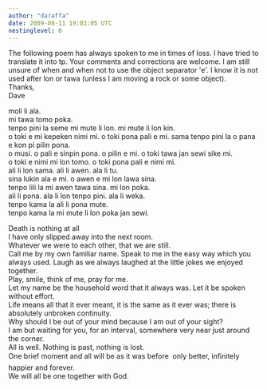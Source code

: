 ```yaml
---
author: "daraffa"
date: 2009-08-11 19:03:05 UTC
nestinglevel: 0
---
```

The following poem has always spoken to me in times of loss. I have tried to translate it into tp. Your comments and corrections are welcome. I am still unsure of when and when not to use the object separator 'e'. I know it is not used after lon or tawa (unless I am moving a rock or some object).  
Thanks,  
Dave  
  
moli li ala.  
mi tawa tomo poka.  
tenpo pini la seme mi mute li lon. mi mute li lon kin.  
o toki e mi kepeken nimi mi. o toki pona pali e mi. sama tenpo pini la o pana e kon pi pilin pona.  
o musi. o pali e sinpin pona. o pilin e mi. o toki tawa jan sewi sike mi.  
o toki e nimi mi lon tomo. o toki pona pali e nimi mi.  
ali li lon sama. ali li awen. ala li tu.  
sina lukin ala e mi. o awen e mi lon lawa sina.  
tenpo lili la mi awen tawa sina. mi lon poka.  
ali li pona. ala li lon tenpo pini. ala li weka.  
tenpo kama la ali li pona mute.  
tenpo kama la mi mute li lon poka jan sewi.  
  
  
Death is nothing at all  
I have only slipped away into the next room.  
Whatever we were to each other, that we are still.  
Call me by my own familiar name. Speak to me in the easy way which you always used. Laugh as we always laughed at the little jokes we enjoyed together.  
Play, smile, think of me, pray for me.  
Let my name be the household word that it always was. Let it be spoken without effort.  
Life means all that it ever meant, it is the same as it ever was; there is absolutely unbroken continuity.  
Why should I be out of your mind because I am out of your sight?  
I am but waiting for you, for an interval, somewhere very near just around the corner.  
All is well. Nothing is past, nothing is lost.  
One brief moment and all will be as it was before  only better, infinitely happier and forever.  
We will all be one together with God.